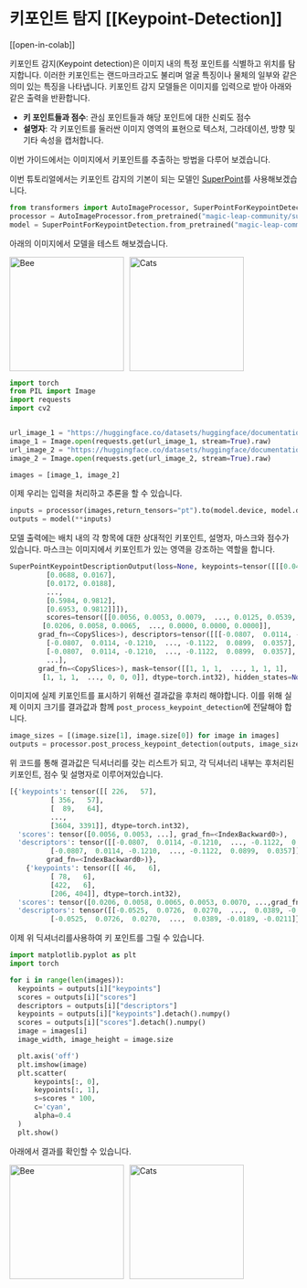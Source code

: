 <!--Copyright 2023 The HuggingFace Team. All rights reserved.

Licensed under the Apache License, Version 2.0 (the "License"); you may not use this file except in compliance with
the License. You may obtain a copy of the License at

http://www.apache.org/licenses/LICENSE-2.0

Unless required by applicable law or agreed to in writing, software distributed under the License is distributed on
an "AS IS" BASIS, WITHOUT WARRANTIES OR CONDITIONS OF ANY KIND, either express or implied. See the License for the
specific language governing permissions and limitations under the License.

⚠️ Note that this file is in Markdown but contain specific syntax for our doc-builder (similar to MDX) that may not be
rendered properly in your Markdown viewer.

-->

# 키포인트 탐지 [[Keypoint-Detection]]

[[open-in-colab]]

키포인트 감지(Keypoint detection)은 이미지 내의 특정 포인트를 식별하고 위치를 탐지합니다. 이러한 키포인트는 랜드마크라고도 불리며 얼굴 특징이나 물체의 일부와 같은 의미 있는 특징을 나타냅니다.
키포인트 감지 모델들은 이미지를 입력으로 받아 아래와 같은 출력을 반환합니다.

- **키 포인트들과 점수**: 관심 포인트들과 해당 포인트에 대한 신뢰도 점수
- **설명자**: 각 키포인트를 둘러싼 이미지 영역의 표현으로 텍스처, 그라데이션, 방향 및 기타 속성을 캡처합니다.

이번 가이드에서는 이미지에서 키포인트를 추출하는 방법을 다루어 보겠습니다.

이번 튜토리얼에서는 키포인트 감지의 기본이 되는 모델인 [SuperPoint](./model_doc/superpoint.md)를 사용해보겠습니다.

```python
from transformers import AutoImageProcessor, SuperPointForKeypointDetection
processor = AutoImageProcessor.from_pretrained("magic-leap-community/superpoint")
model = SuperPointForKeypointDetection.from_pretrained("magic-leap-community/superpoint")
```
아래의 이미지에서 모델을 테스트 해보겠습니다.

<div style="display: flex; align-items: center;">
    <img src="https://huggingface.co/datasets/huggingface/documentation-images/resolve/main/bee.jpg" 
         alt="Bee" 
         style="height: 200px; object-fit: contain; margin-right: 10px;">
    <img src="https://huggingface.co/datasets/huggingface/documentation-images/resolve/main/cats.png" 
         alt="Cats" 
         style="height: 200px; object-fit: contain;">
</div>


```python
import torch
from PIL import Image
import requests
import cv2


url_image_1 = "https://huggingface.co/datasets/huggingface/documentation-images/resolve/main/bee.jpg"
image_1 = Image.open(requests.get(url_image_1, stream=True).raw)
url_image_2 = "https://huggingface.co/datasets/huggingface/documentation-images/resolve/main/cats.png"
image_2 = Image.open(requests.get(url_image_2, stream=True).raw)

images = [image_1, image_2]
```

이제 우리는 입력을 처리하고 추론을 할 수 있습니다.


```python
inputs = processor(images,return_tensors="pt").to(model.device, model.dtype)
outputs = model(**inputs)
```
모델 출력에는 배치 내의 각 항목에 대한 상대적인 키포인트, 설명자, 마스크와 점수가 있습니다. 마스크는 이미지에서 키포인트가 있는 영역을 강조하는 역할을 합니다.

```python
SuperPointKeypointDescriptionOutput(loss=None, keypoints=tensor([[[0.0437, 0.0167],
         [0.0688, 0.0167],
         [0.0172, 0.0188],
         ...,
         [0.5984, 0.9812],
         [0.6953, 0.9812]]]), 
         scores=tensor([[0.0056, 0.0053, 0.0079,  ..., 0.0125, 0.0539, 0.0377],
        [0.0206, 0.0058, 0.0065,  ..., 0.0000, 0.0000, 0.0000]],
       grad_fn=<CopySlices>), descriptors=tensor([[[-0.0807,  0.0114, -0.1210,  ..., -0.1122,  0.0899,  0.0357],
         [-0.0807,  0.0114, -0.1210,  ..., -0.1122,  0.0899,  0.0357],
         [-0.0807,  0.0114, -0.1210,  ..., -0.1122,  0.0899,  0.0357],
         ...],
       grad_fn=<CopySlices>), mask=tensor([[1, 1, 1,  ..., 1, 1, 1],
        [1, 1, 1,  ..., 0, 0, 0]], dtype=torch.int32), hidden_states=None)
```

이미지에 실제 키포인트를 표시하기 위해선 결과값을 후처리 해야합니다. 이를 위해 실제 이미지 크기를 결과값과 함께 `post_process_keypoint_detection`에 전달해야 합니다.

```python
image_sizes = [(image.size[1], image.size[0]) for image in images]
outputs = processor.post_process_keypoint_detection(outputs, image_sizes)
```

위 코드를 통해 결과값은 딕셔너리를 갖는 리스트가 되고, 각 딕셔너리 내부는 후처리된 키포인트, 점수 및 설명자로 이루어져있습니다.


```python
[{'keypoints': tensor([[ 226,   57],
          [ 356,   57],
          [  89,   64],
          ...,
          [3604, 3391]], dtype=torch.int32),
  'scores': tensor([0.0056, 0.0053, ...], grad_fn=<IndexBackward0>),
  'descriptors': tensor([[-0.0807,  0.0114, -0.1210,  ..., -0.1122,  0.0899,  0.0357],
          [-0.0807,  0.0114, -0.1210,  ..., -0.1122,  0.0899,  0.0357]],
         grad_fn=<IndexBackward0>)},
    {'keypoints': tensor([[ 46,   6],
          [ 78,   6],
          [422,   6],
          [206, 404]], dtype=torch.int32),
  'scores': tensor([0.0206, 0.0058, 0.0065, 0.0053, 0.0070, ...,grad_fn=<IndexBackward0>),
  'descriptors': tensor([[-0.0525,  0.0726,  0.0270,  ...,  0.0389, -0.0189, -0.0211],
          [-0.0525,  0.0726,  0.0270,  ...,  0.0389, -0.0189, -0.0211]}]
```

이제 위 딕셔너리를사용하여 키 포인트를 그릴 수 있습니다.

```python
import matplotlib.pyplot as plt
import torch

for i in range(len(images)):
  keypoints = outputs[i]["keypoints"]
  scores = outputs[i]["scores"]
  descriptors = outputs[i]["descriptors"]
  keypoints = outputs[i]["keypoints"].detach().numpy()
  scores = outputs[i]["scores"].detach().numpy()
  image = images[i]
  image_width, image_height = image.size

  plt.axis('off')
  plt.imshow(image)
  plt.scatter(
      keypoints[:, 0],
      keypoints[:, 1],
      s=scores * 100,
      c='cyan',
      alpha=0.4
  )
  plt.show()
```

아래에서 결과를 확인할 수 있습니다.

<div style="display: flex; align-items: center;">
    <img src="https://huggingface.co/datasets/huggingface/documentation-images/resolve/main/bee_keypoint.png" 
         alt="Bee" 
         style="height: 200px; object-fit: contain; margin-right: 10px;">
    <img src="https://huggingface.co/datasets/huggingface/documentation-images/resolve/main/cats_keypoint.png" 
         alt="Cats" 
         style="height: 200px; object-fit: contain;">
</div>

